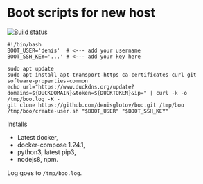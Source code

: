 Boot scripts for new host
=========================

[![Build status]](https://travis-ci.org/denisglotov/boo)

[Build status]: https://travis-ci.org/denisglotov/boo.svg?branch=master

``` shell
#!/bin/bash
BOOT_USER='denis'  # <--- add your username
BOOT_SSH_KEY='...' # <--- add your key here

sudo apt update
sudo apt install apt-transport-https ca-certificates curl git software-properties-common
echo url="https://www.duckdns.org/update?domains=${DUCKDOMAIN}&token=${DUCKTOKEN}&ip=" | curl -k -o /tmp/boo.log -K -
git clone https://github.com/denisglotov/boo.git /tmp/boo
/tmp/boo/create-user.sh "$BOOT_USER" "$BOOT_SSH_KEY"
```

Installs
* Latest docker,
* docker-compose 1.24.1,
* python3, latest pip3,
* nodejs8, npm.

Log goes to `/tmp/boo.log`.
